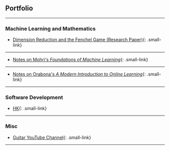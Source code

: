 <style>
    /* Define a class to style the smaller links */
    .small-link {
        font-size: 80%; /* You can adjust the percentage as needed */
    }
</style>


## Portfolio

---

### Machine Learning and Mathematics

- [Dimension Reduction and the Fenchel Game (Research Paper)](/sample_page){: .small-link}
---

- [Notes on Mohri's *Foundations of Machine Learning*](/sample_page){: .small-link} <!-- <img src="images/dummy_thumbnail.jpg?raw=true"/> -->
---

- [Notes on Orabona's *A Modern Introduction to Online Learning*](/pdf/sample_presentation.pdf){: .small-link}
---

### Software Development

- [HK](/sample_page){: .small-link}
---

### Misc

- [Guitar YouTube Channel](https://www.youtube.com/channel/UCt09JUmh4oMOzcaV8VFyyoQ){: .small-link}
---



